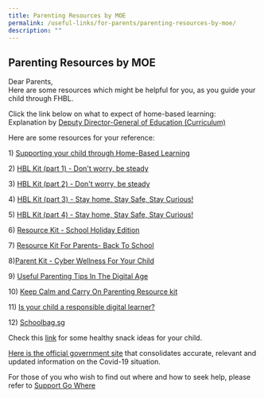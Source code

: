 ```yaml
---
title: Parenting Resources by MOE
permalink: /useful-links/for-parents/parenting-resources-by-moe/
description: ""
---
```


## Parenting Resources by MOE

Dear Parents,  
Here are some resources which might be helpful for you, as you guide your child through FHBL.   
  
Click the link below on what to expect of home-based learning:  
Explanation by [Deputy Director-General of Education (Curriculum)](https://www.youtube.com/watch?v=E9t53lZw_rg&feature=youtu.be)   
  
Here are some resources for your reference:   
  
1) [Supporting your child through Home-Based Learning](/files/Useful%20Links/For%20Parents/Parent%20Kit_Supporting%20your%20child%20during%20Full%20HBL.pdf)

2) [HBL Kit (part 1) - Don't worry, be steady](/files/Useful%20Links/For%20Parents/resource-kit---hbl-(part-1).pdf)

3) [HBL Kit (part 2) - Don't worry, be steady](/files/Useful%20Links/For%20Parents/resource-kit---hbl-(part-2).pdf)

4) [HBL Kit (part 3) - Stay home, Stay Safe, Stay Curious!](/files/Useful%20Links/For%20Parents/resource-kit---hbl-(part-3).pdf)

5) [HBL Kit (part 4) - Stay home, Stay Safe, Stay Curious!](/files/Useful%20Links/For%20Parents/Resource%20Kit%20-%20HBL%20(Part%204).pdf)

6) [Resource Kit - School Holiday Edition](/files/Useful%20Links/For%20Parents/Resource%20Kit%20-%20School%20Holiday%20Edition.pdf)

7) [Resource Kit For Parents- Back To School](/files/Useful%20Links/For%20Parents/Resource%20Kit%20-%20Parent%20Kit%20-%20Back%20to%20School.pdf)

8)[Parent Kit - Cyber Wellness For Your Child](/files/Useful%20Links/For%20Parents/parent-kit---cyber-wellness-for-your-child.pdf)

9) [Useful Parenting Tips In The Digital Age](https://ictconnection.moe.edu.sg/cyber-wellness/for-parents/guides-and-tips/parenting-tips)

10) [Keep Calm and Carry On Parenting Resource kit](/files/Useful%20Links/For%20Parents/Keep%20CALM%20and%20Carry%20On%20Parenting%20Resource%20Kit.pdf)

11) [Is your child a responsible digital learner?](/files/Useful%20Links/For%20Parents/Is%20your%20child%20a%20responsible%20digital%20learner.pdf)

12) [Schoolbag.sg](https://www.schoolbag.edu.sg/)

Check this [link](https://www.healthhub.sg/live-healthy/1084/healthy-snacks-for-kids) for some healthy snack ideas for your child.  
  
[Here is the official government site](https://www.gov.sg/article/covid-19-resources) that consolidates accurate, relevant and updated information on the Covid-19 situation.  
  
For those of you who wish to find out where and how to seek help, please refer to [Support Go Where](https://www.supportgowhere.gov.sg/)